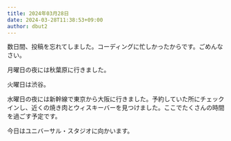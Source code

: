 ```yaml
---
title: 2024年03月28日
date: 2024-03-28T11:38:53+09:00
author: dbut2
---
```

数日間、投稿を忘れてしました。コーディングに忙しかったからです。ごめんなさい。

月曜日の夜には秋葉原に行きました。

火曜日は渋谷。

水曜日の夜には新幹線で東京から大阪に行きました。予約していた所にチェックインし、近くの焼き肉とウィスキーバーを見つけました。ここでたくさんの時間を過ごす予定です。

今日はユニバーサル・スタジオに向かいます。